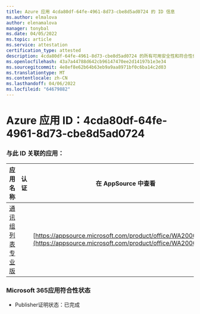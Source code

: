 ```yaml
---
title: Azure 应用 4cda80df-64fe-4961-8d73-cbe8d5ad0724 的 ID 信息
ms.author: elmalova
author: elenamalova
manager: tonybal
ms.date: 04/05/2022
ms.topic: article
ms.service: attestation
certification_type: attested
description: 4cda80df-64fe-4961-8d73-cbe8d5ad0724 的所有可用安全性和符合性信息。
ms.openlocfilehash: 43a7a44788d642cb96147470ee2d14197b1e3e34
ms.sourcegitcommit: 4e8ef8e62b64b63eb9a9aa8971bf0c6ba14c2d03
ms.translationtype: MT
ms.contentlocale: zh-CN
ms.lasthandoff: 04/06/2022
ms.locfileid: "64679882"
---
```

# <a name="azure-app-id-4cda80df-64fe-4961-8d73-cbe8d5ad0724"></a>Azure 应用 ID：4cda80df-64fe-4961-8d73-cbe8d5ad0724


### <a name="apps-associated-with-this-id"></a>与此 ID 关联的应用：
| **应用名称** | **认证** | **在 AppSource 中查看** |
|--------------|---------------|-----------------------|
| [通讯组列表专业版](../forward/WA200002977.md) |  | [https://appsource.microsoft.com/product/office/WA200002977](https://appsource.microsoft.com/product/office/WA200002977) |

### <a name="microsoft-365-app-compliance-status"></a>Microsoft 365应用符合性状态
- Publisher证明状态：已完成
